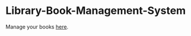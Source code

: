 # Library-Book-Management-System
Manage your books [here](https://yohana701.github.io/Library-Book-Management-System/).
